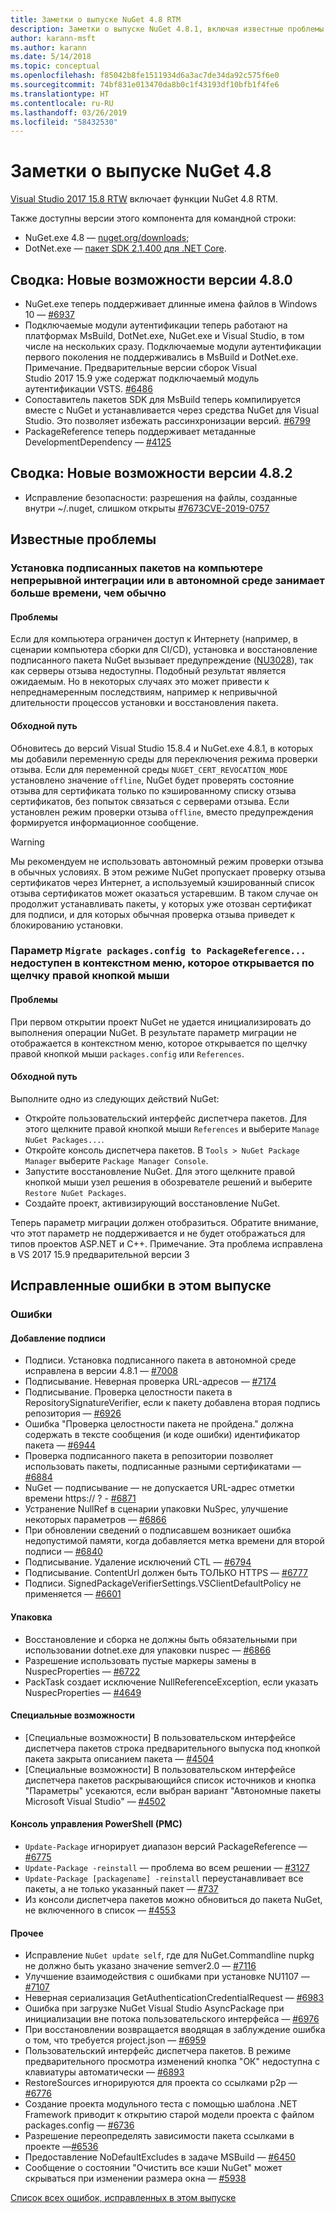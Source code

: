 ```yaml
---
title: Заметки о выпуске NuGet 4.8 RTM
description: Заметки о выпуске NuGet 4.8.1, включая известные проблемы, исправления ошибок, добавленные функции и запросы на изменение структуры.
author: karann-msft
ms.author: karann
ms.date: 5/14/2018
ms.topic: conceptual
ms.openlocfilehash: f85042b8fe1511934d6a3ac7de34da92c575f6e0
ms.sourcegitcommit: 74bf831e013470da8b0c1f43193df10bfb1f4fe6
ms.translationtype: HT
ms.contentlocale: ru-RU
ms.lasthandoff: 03/26/2019
ms.locfileid: "58432530"
---
```

# <a name="nuget-48-release-notes"></a>Заметки о выпуске NuGet 4.8

[Visual Studio 2017 15.8 RTW](https://www.visualstudio.com/news/releasenotes/vs2017-relnotes) включает функции NuGet 4.8 RTM.


Также доступны версии этого компонента для командной строки:
* NuGet.exe 4.8 — [nuget.org/downloads](https://nuget.org/downloads);
* DotNet.exe — [пакет SDK 2.1.400 для .NET Core](https://www.microsoft.com/net/download/visual-studio-sdks).


## <a name="summary-whats-new-in-480"></a>Сводка: Новые возможности версии 4.8.0
* NuGet.exe теперь поддерживает длинные имена файлов в Windows 10 — [#6937](https://github.com/NuGet/Home/issues/6937)
* Подключаемые модули аутентификации теперь работают на платформах MsBuild, DotNet.exe, NuGet.exe и Visual Studio, в том числе на нескольких сразу. Подключаемые модули аутентификации первого поколения не поддерживались в MsBuild и DotNet.exe. Примечание. Предварительные версии сборок Visual Studio 2017 15.9 уже содержат подключаемый модуль аутентификации VSTS. [#6486](https://github.com/NuGet/Home/issues/6486)
* Сопоставитель пакетов SDK для MsBuild теперь компилируется вместе с NuGet и устанавливается через средства NuGet для Visual Studio. Это позволяет избежать рассинхронизации версий. [#6799](https://github.com/NuGet/Home/issues/6799)
* PackageReference теперь поддерживает метаданные DevelopmentDependency — [#4125](https://github.com/NuGet/Home/issues/4125)

## <a name="summary-whats-new-in-482"></a>Сводка: Новые возможности версии 4.8.2

* Исправление безопасности: разрешения на файлы, созданные внутри ~/.nuget, слишком открыты [#7673](https://github.com/NuGet/Home/issues/7673)[CVE-2019-0757](https://portal.msrc.microsoft.com/en-us/security-guidance/advisory/CVE-2019-0757)

## <a name="known-issues"></a>Известные проблемы
### <a name="installing-signed-packages-on-a-ci-machine-or-in-an-offline-environment-takes-longer-than-usual"></a>Установка подписанных пакетов на компьютере непрерывной интеграции или в автономной среде занимает больше времени, чем обычно

#### <a name="issue"></a>Проблемы
Если для компьютера ограничен доступ к Интернету (например, в сценарии компьютера сборки для CI/CD), установка и восстановление подписанного пакета NuGet вызывает предупреждение ([NU3028](https://docs.microsoft.com/en-us/nuget/reference/errors-and-warnings/nu3028)), так как серверы отзыва недоступны. Подобный результат является ожидаемым. Но в некоторых случаях это может привести к непреднамеренным последствиям, например к непривычной длительности процессов установки и восстановления пакета.

#### <a name="workaround"></a>Обходной путь
Обновитесь до версий Visual Studio 15.8.4 и NuGet.exe 4.8.1, в которых мы добавили переменную среды для переключения режима проверки отзыва.
Если для переменной среды `NUGET_CERT_REVOCATION_MODE` установлено значение `offline`, NuGet будет проверять состояние отзыва для сертификата только по кэшированному списку отзыва сертификатов, без попыток связаться с серверами отзыва. Если установлен режим проверки отзыва `offline`, вместо предупреждения формируется информационное сообщение.

> [!Warning]
> Мы рекомендуем не использовать автономный режим проверки отзыва в обычных условиях. В этом режиме NuGet пропускает проверку отзыва сертификатов через Интернет, а используемый кэшированный список отзыва сертификатов может оказаться устаревшим. В таком случае он продолжит устанавливать пакеты, у которых уже отозван сертификат для подписи, и для которых обычная проверка отзыва приведет к блокированию установки.

### <a name="the-migrate-packagesconfig-to-packagereference-option-is-not-available-in-the-right-click-context-menu"></a>Параметр `Migrate packages.config to PackageReference...` недоступен в контекстном меню, которое открывается по щелчку правой кнопкой мыши

#### <a name="issue"></a>Проблемы

При первом открытии проект NuGet не удается инициализировать до выполнения операции NuGet. В результате параметр миграции не отображается в контекстном меню, которое открывается по щелчку правой кнопкой мыши `packages.config` или `References`.

#### <a name="workaround"></a>Обходной путь

Выполните одно из следующих действий NuGet:
* Откройте пользовательский интерфейс диспетчера пакетов. Для этого щелкните правой кнопкой мыши `References` и выберите `Manage NuGet Packages...`.
* Откройте консоль диспетчера пакетов. В `Tools > NuGet Package Manager` выберите `Package Manager Console`.
* Запустите восстановление NuGet. Для этого щелкните правой кнопкой мыши узел решения в обозревателе решений и выберите `Restore NuGet Packages`.
* Создайте проект, активизирующий восстановление NuGet.

Теперь параметр миграции должен отобразиться. Обратите внимание, что этот параметр не поддерживается и не будет отображаться для типов проектов ASP.NET и C++.
Примечание. Эта проблема исправлена в VS 2017 15.9 предварительной версии 3

## <a name="issues-fixed-in-this-release"></a>Исправленные ошибки в этом выпуске

### <a name="bugs"></a>Ошибки
#### <a name="signing"></a>Добавление подписи
* Подписи. Установка подписанного пакета в автономной среде исправлена в версии 4.8.1 — [#7008](https://github.com/NuGet/Home/issues/7008)
* Подписывание. Неверная проверка URL-адресов — [#7174](https://github.com/NuGet/Home/issues/7174)
* Подписывание. Проверка целостности пакета в RepositorySignatureVerifier, если к пакету добавлена вторая подпись репозитория — [#6926](https://github.com/NuGet/Home/issues/6926)
* Ошибка "Проверка целостности пакета не пройдена." должна содержать в тексте сообщения (и коде ошибки) идентификатор пакета — [#6944](https://github.com/NuGet/Home/issues/6944)
* Проверка подписанного пакета в репозитории позволяет использовать пакеты, подписанные разными сертификатами — [#6884](https://github.com/NuGet/Home/issues/6884)
* NuGet — подписывание — не допускается URL-адрес отметки времени https:// ? - [#6871](https://github.com/NuGet/Home/issues/6871)
* Устранение NullRef в сценарии упаковки NuSpec, улучшение некоторых параметров — [#6866](https://github.com/NuGet/Home/issues/6866)
* При обновлении сведений о подписавшем возникает ошибка недопустимой памяти, когда добавляется метка времени для второй подписи — [#6840](https://github.com/NuGet/Home/issues/6840)
* Подписывание. Удаление исключений CTL — [#6794](https://github.com/NuGet/Home/issues/6794)
* Подписывание. ContentUrl должен быть ТОЛЬКО HTTPS — [#6777](https://github.com/NuGet/Home/issues/6777)
* Подписи.  SignedPackageVerifierSettings.VSClientDefaultPolicy не применяется — [#6601](https://github.com/NuGet/Home/issues/6601)


#### <a name="pack"></a>Упаковка
* Восстановление и сборка не должны быть обязательными при использовании dotnet.exe для упаковки nuspec — [#6866](https://github.com/NuGet/Home/issues/6866)
* Разрешение использовать пустые маркеры замены в NuspecProperties — [#6722](https://github.com/NuGet/Home/issues/6722)
* PackTask создает исключение NullReferenceException, если указать NuspecProperties — [#4649](https://github.com/NuGet/Home/issues/4649)

#### <a name="accessibility"></a>Специальные возможности
* [Специальные возможности] В пользовательском интерфейсе диспетчера пакетов строка предварительного выпуска под кнопкой пакета закрыта описанием пакета — [#4504](https://github.com/NuGet/Home/issues/4504)
* [Специальные возможности] В пользовательском интерфейсе диспетчера пакетов раскрывающийся список источников и кнопка "Параметры" усекаются, если выбран вариант "Автономные пакеты Microsoft Visual Studio" — [#4502](https://github.com/NuGet/Home/issues/4502)

#### <a name="powershell-management-console-pmc"></a>Консоль управления PowerShell (PMC)
* `Update-Package` игнорирует диапазон версий PackageReference — [#6775](https://github.com/NuGet/Home/issues/6775)
* `Update-Package -reinstall` — проблема во всем решении — [#3127](https://github.com/NuGet/Home/issues/3127)
* `Update-Package [packagename] -reinstall` переустанавливает все пакеты, а не только указанный пакет — [#737](https://github.com/NuGet/Home/issues/737)
* Из консоли диспетчера пакетов можно обновиться до пакета NuGet, не включенного в список — [#4553](https://github.com/NuGet/Home/issues/4553)

#### <a name="misc"></a>Прочее
* Исправление `NuGet update self`, где для NuGet.Commandline nupkg не должно быть указано значение semver2.0 — [#7116](https://github.com/NuGet/Home/issues/7116)
* Улучшение взаимодействия с ошибками при установке NU1107 — [#7107](https://github.com/NuGet/Home/issues/7107)
* Неверная сериализация GetAuthenticationCredentialRequest — [#6983](https://github.com/NuGet/Home/issues/6983)
* Ошибка при загрузке NuGet Visual Studio AsyncPackage при инициализации вне потока пользовательского интерфейса — [#6976](https://github.com/NuGet/Home/issues/6976)
* При восстановлении возвращается вводящая в заблуждение ошибка о том, что требуется project.json — [#6959](https://github.com/NuGet/Home/issues/6959)
* Пользовательский интерфейс диспетчера пакетов. В режиме предварительного просмотра изменений кнопка "ОК" недоступна с клавиатуры автоматически — [#6893](https://github.com/NuGet/Home/issues/6893)
* RestoreSources игнорируются для проекта со ссылками p2p — [#6776](https://github.com/NuGet/Home/issues/6776)
* Создание проекта модульного теста с помощью шаблона .NET Framework приводит к открытию старой модели проекта с файлом packages.config — [#6736](https://github.com/NuGet/Home/issues/6736)
* Разрешение переопределять зависимости пакета ссылками в проекте —[#6536](https://github.com/NuGet/Home/issues/6536)
* Предоставление NoDefaultExcludes в задаче MSBuild — [#6450](https://github.com/NuGet/Home/issues/6450)
* Сообщение о состоянии "Очистить все кэши NuGet" может скрываться при изменении размера окна — [#5938](https://github.com/NuGet/Home/issues/5938)


[Список всех ошибок, исправленных в этом выпуске](https://github.com/NuGet/Home/issues?q=is%3Aissue+is%3Aclosed+milestone%3A%224.8")
